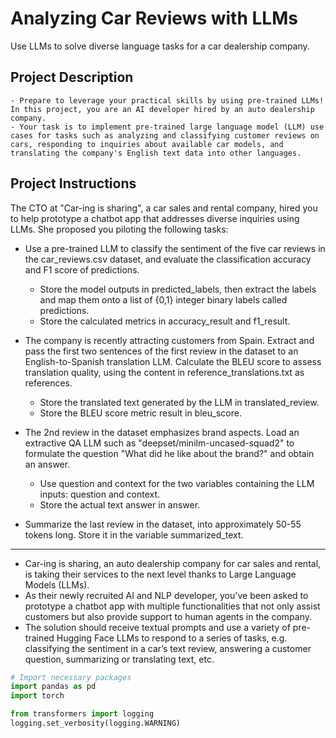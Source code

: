 # Analyzing Car Reviews with LLMs
Use LLMs to solve diverse language tasks for a car dealership company.

## Project Description
	- Prepare to leverage your practical skills by using pre-trained LLMs! In this project, you are an AI developer hired by an auto dealership company.
	- Your task is to implement pre-trained large language model (LLM) use cases for tasks such as analyzing and classifying customer reviews on cars, responding to inquiries about available car models, and translating the company's English text data into other languages.


## Project Instructions
The CTO at "Car-ing is sharing", a car sales and rental company, hired you to help prototype a chatbot app that addresses diverse inquiries using LLMs. She proposed you piloting the following tasks:

- Use a pre-trained LLM to classify the sentiment of the five car reviews in the car_reviews.csv dataset, and evaluate the classification accuracy and F1 score of predictions.
	- Store the model outputs in predicted_labels, then extract the labels and map them onto a list of {0,1} integer binary labels called predictions.
	- Store the calculated metrics in accuracy_result and f1_result.

- The company is recently attracting customers from Spain. Extract and pass the first two sentences of the first review in the dataset to an English-to-Spanish translation LLM. Calculate the BLEU score to assess translation quality, using the content in reference_translations.txt as references.
	- Store the translated text generated by the LLM in translated_review.
	- Store the BLEU score metric result in bleu_score.

- The 2nd review in the dataset emphasizes brand aspects. Load an extractive QA LLM such as "deepset/minilm-uncased-squad2" to formulate the question "What did he like about the brand?" and obtain an answer.
	- Use question and context for the two variables containing the LLM inputs: question and context.
	- Store the actual text answer in answer.
- Summarize the last review in the dataset, into approximately 50-55 tokens long. Store it in the variable summarized_text.

--- 
- Car-ing is sharing, an auto dealership company for car sales and rental, is taking their services to the next level thanks to Large Language Models (LLMs).
- As their newly recruited AI and NLP developer, you've been asked to prototype a chatbot app with multiple functionalities that not only assist customers but also provide support to human agents in the company.
- The solution should receive textual prompts and use a variety of pre-trained Hugging Face LLMs to respond to a series of tasks, e.g. classifying the sentiment in a car’s text review, answering a customer question, summarizing or translating text, etc.

```python
# Import necessary packages
import pandas as pd
import torch

from transformers import logging
logging.set_verbosity(logging.WARNING)
```